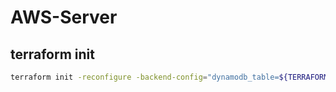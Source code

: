 # AWS-Server

## terraform init

```bash
terraform init -reconfigure -backend-config="dynamodb_table=${TERRAFORM_STATE_DYNAMODB_TABLE}" -backend-config="bucket=${TERRAFORM_STATE_AWS_BUCKET}"
```
